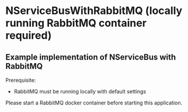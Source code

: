 # NServiceBusWithRabbitMQ  (locally running RabbitMQ container required)

## Example implementation of NServiceBus with RabbitMQ

Prerequisite:
* RabbitMQ must be running locally with default settings

Please start a RabbitMQ docker container before starting this application.
